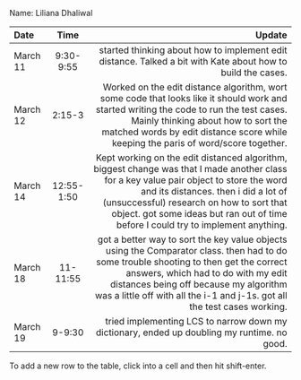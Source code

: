 Name: Liliana Dhaliwal

| Date     |    Time    |                                                                                                                                                                                                                                                                                                           Update |
|:---------|:----------:|-----------------------------------------------------------------------------------------------------------------------------------------------------------------------------------------------------------------------------------------------------------------------------------------------------------------:|
| March 11 | 9:30-9:55  |                                                                                                                                                                                                      started thinking about how to implement edit distance. Talked a bit with Kate about how to build the cases. |
| March 12 |   2:15-3   |                                              Worked on the edit distance algorithm, wort some code that looks like it should work and started writing the code to run the test cases. Mainly thinking about how to sort the matched words by edit distance score while keeping the paris of word/score together. |
| March 14 | 12:55-1:50 | Kept working on the edit distanced algorithm, biggest change was that I made another class for a key value pair object to store the word and its distances. then i did a lot of (unsuccessful) research on how to sort that object. got some ideas but ran out of time before I could try to implement anything. |
| March 18 |  11-11:55  |               got a better way to sort the key value objects using the Comparator class. then had to do some trouble shooting to then get the correct answers, which had to do with my edit distances being off because my algorithm was a little off with all the i-1 and j-1s. got all the test cases working. |
| March 19 |   9-9:30   |                                                                                                                                                                                                                      tried implementing LCS to narrow down my dictionary, ended up doubling my runtime. no good. |


To add a new row to the table, click into a cell and then hit shift-enter.